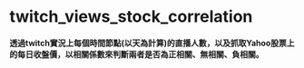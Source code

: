 # twitch_views_stock_correlation
**透過twitch實況上每個時間節點(以天為計算)的直播人數，以及抓取Yahoo股票上的每日收盤價，以相關係數來判斷兩者是否為正相關、無相關、負相關。**

